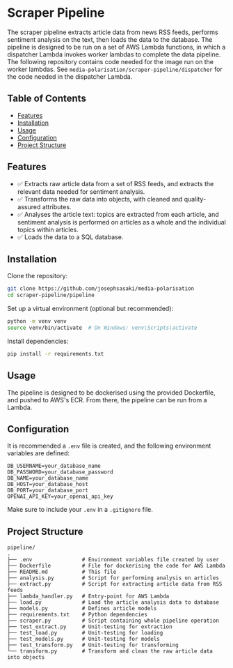 # Scraper Pipeline

The scraper pipeline extracts article data from news RSS feeds, performs sentiment analysis on the text, then loads the data to the database. The pipeline is designed to be run on a set of AWS Lambda functions, in which a dispatcher Lambda invokes worker lambdas to complete the data pipeline. The following repository contains code needed for the image run on the worker lambdas. See `media-polarisation/scraper-pipeline/dispatcher` for the code needed in the dispatcher Lambda.

## Table of Contents

- [Features](#features)
- [Installation](#installation)
- [Usage](#usage)
- [Configuration](#configuration)
- [Project Structure](#project-structure)

## Features

- ✅ Extracts raw article data from a set of RSS feeds, and extracts the relevant data needed for sentiment analysis.
- ✅ Transforms the raw data into objects, with cleaned and quality-assured attributes.
- ✅ Analyses the article text: topics are extracted from each article, and sentiment analysis is performed on articles as a whole and the individual topics within articles.
- ✅ Loads the data to a SQL database.

## Installation

Clone the repository:

```bash
git clone https://github.com/josephsasaki/media-polarisation
cd scraper-pipeline/pipeline
```

Set up a virtual environment (optional but recommended):

```bash
python -m venv venv
source venv/bin/activate  # On Windows: venv\Scripts\activate
```

Install dependencies:

```bash
pip install -r requirements.txt
```

## Usage

The pipeline is designed to be dockerised using the provided Dockerfile, and pushed to AWS's ECR. From there, the pipeline can be run from a Lambda. 

## Configuration

It is recommended a `.env` file is created, and the following environment variables are defined:

```
DB_USERNAME=your_database_name
DB_PASSWORD=your_database_password
DB_NAME=your_database_name
DB_HOST=your_database_host
DB_PORT=your_database_port
OPENAI_API_KEY=your_openai_api_key
```

Make sure to include your `.env` in a `.gitignore` file.

## Project Structure

```text
pipeline/
.
├── .env                # Environment variables file created by user
├── Dockerfile          # File for dockerising the code for AWS Lambda
├── README.md           # This file
├── analysis.py         # Script for performing analysis on articles
├── extract.py          # Script for extracting article data from RSS feeds
├── lambda_handler.py   # Entry-point for AWS Lambda
├── load.py             # Load the article analysis data to database
├── models.py           # Defines article models
├── requirements.txt    # Python dependencies
├── scraper.py          # Script containing whole pipeline operation
├── test_extract.py     # Unit-testing for extraction
├── test_load.py        # Unit-testing for loading
├── test_models.py      # Unit-testing for models
├── test_transform.py   # Unit-testing for transforming
└── transform.py        # Transform and clean the raw article data into objects
```